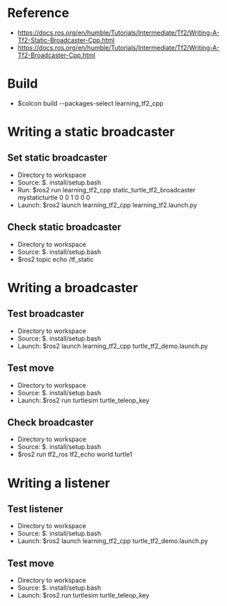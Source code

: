 # Reference
- https://docs.ros.org/en/humble/Tutorials/Intermediate/Tf2/Writing-A-Tf2-Static-Broadcaster-Cpp.html
- https://docs.ros.org/en/humble/Tutorials/Intermediate/Tf2/Writing-A-Tf2-Broadcaster-Cpp.html

# Build
- $colcon build --packages-select learning_tf2_cpp

# Writing a static broadcaster
## Set static broadcaster
- Directory to workspace
- Source: $. install/setup.bash
- Run: $ros2 run learning_tf2_cpp static_turtle_tf2_broadcaster mystaticturtle 0 0 1 0 0 0
- Launch: $ros2 launch learning_tf2_cpp learning_tf2.launch.py

## Check static broadcaster
- Directory to workspace
- Source: $. install/setup.bash
- $ros2 topic echo /tf_static

# Writing a broadcaster
## Test broadcaster
- Directory to workspace
- Source: $. install/setup.bash
- Launch: $ros2 launch learning_tf2_cpp turtle_tf2_demo.launch.py

## Test move
- Directory to workspace
- Source: $. install/setup.bash
- Launch: $ros2 run turtlesim turtle_teleop_key

## Check broadcaster
- Directory to workspace
- Source: $. install/setup.bash
- $ros2 run tf2_ros tf2_echo world turtle1

# Writing a listener
## Test listener
- Directory to workspace
- Source: $. install/setup.bash
- Launch: $ros2 launch learning_tf2_cpp turtle_tf2_demo.launch.py

## Test move
- Directory to workspace
- Source: $. install/setup.bash
- Launch: $ros2 run turtlesim turtle_teleop_key